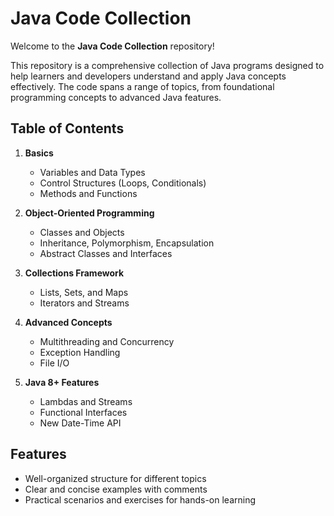 # Java Code Collection  

Welcome to the **Java Code Collection** repository!  

This repository is a comprehensive collection of Java programs designed to help learners and developers understand and apply Java concepts effectively. The code spans a range of topics, from foundational programming concepts to advanced Java features.  

## Table of Contents  

1. **Basics**  
   - Variables and Data Types  
   - Control Structures (Loops, Conditionals)  
   - Methods and Functions  

2. **Object-Oriented Programming**  
   - Classes and Objects  
   - Inheritance, Polymorphism, Encapsulation  
   - Abstract Classes and Interfaces  

3. **Collections Framework**  
   - Lists, Sets, and Maps  
   - Iterators and Streams  

4. **Advanced Concepts**  
   - Multithreading and Concurrency  
   - Exception Handling  
   - File I/O  

5. **Java 8+ Features**  
   - Lambdas and Streams  
   - Functional Interfaces  
   - New Date-Time API  


## Features  

- Well-organized structure for different topics  
- Clear and concise examples with comments  
- Practical scenarios and exercises for hands-on learning  

